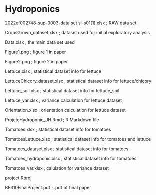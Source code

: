 # Hydroponics

2022ef002748-sup-0003-data set si-s01(1).xlsx ; RAW data set

CropsGrown_dataset.xlsx ; dataset used for initial exploratory analysis

Data.xlsx ; the main data set used 

Figure1.png ; figure 1 in paper

Figure2.png ; figure 2 in paper

Lettuce.xlsx ; statistical dataset info for lettuce

LettuceChicory_dataset.xlsx ; statistical dataset info for lettuce/chicory

Lettuce_soil.xlsx ; statistical dataset info for lettuce_soil

Lettuce_var.xlsx ; variance calculation for lettuce dataset

Orientation.xlsx ; orientation calculation for lettuce dataset

ProjetcHydroponic_JH.Rmd ; R Markdown file

Tomatoes.xlsx ; statistical dataset info for tomatoes

TomatoesLettuce.xlsx ; statistical dataset info for tomatoes and lettuce

Tomatoes_dataset.xlsx ; statistical dataset info for tomatoes

Tomatoes_hydroponic.xlsx ; statistical dataset info for tomatoes

Tomatoes_var.xlsx ; calulation for variance dataset

project.Rproj

BE310FinalProject.pdf ; .pdf of final paper